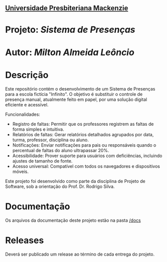<h2><a href= "https://www.mackenzie.br">Universidade Presbiteriana Mackenzie</a></h2>

# Projeto: *Sistema de Presenças*

# Autor: *Milton Almeida Leôncio*

# Descrição

Este repositório contém o desenvolvimento de um Sistema de Presenças para a escola fictícia "Infinito". O objetivo é substituir o controle de presença manual, atualmente feito em papel, por uma solução digital eficiente e acessível.

Funcionalidades:
- Registro de faltas: Permitir que os professores registrem as faltas de forma simples e intuitiva.
- Relatórios de faltas: Gerar relatórios detalhados agrupados por data, turma, professor, disciplina ou aluno.
- Notificações: Enviar notificações para pais ou responsáveis quando o percentual de faltas do aluno ultrapassar 20%.
- Acessibilidade: Prover suporte para usuários com deficiências, incluindo ajustes de tamanho de fonte.
- Acesso universal: Compatível com todos os navegadores e dispositivos móveis.

Este projeto foi desenvolvido como parte da disciplina de Projeto de Software, sob a orientação do Prof. Dr. Rodrigo Silva.

# Documentação

Os arquivos da documentação deste projeto estão na pasta [/docs](/docs)

# Releases

Deverá ser publicado um release ao término de cada entrega do projeto.
